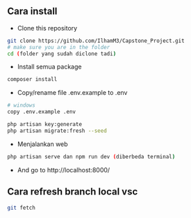## Cara install

-   Clone this repository

```sh
git clone https://github.com/IlhamM3/Capstone_Project.git
# make sure you are in the folder
cd (folder yang sudah diclone tadi)
```

-   Install semua package

```sh
composer install
```

-   Copy/rename file .env.example to .env

```sh
# windows
copy .env.example .env

```

```sh
php artisan key:generate
php artisan migrate:fresh --seed
```

- Menjalankan web
```sh
php artisan serve dan npm run dev (diberbeda terminal)
```
-   And go to http://localhost:8000/

## Cara refresh branch local vsc
```sh
git fetch
```
